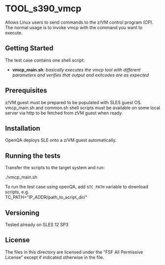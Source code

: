 # TOOL_s390_vmcp

Allows Linux users to send commands to the z/VM control program (CP). 
The normal usage is to invoke vmcp with the command you want to execute.

## Getting Started

The test case contains one shell script:

- **vmcp_main.sh**: *basically executes the vmcp tool with different parameters and verifies that 
              output and exitcodes are as expected*

## Prerequisites
        
z/VM guest must be prepared to be populated with SLES guest OS.         
vmcp_main.sh and common.sh shell scripts must be available on some local server via http to be fetched from zVM guest when ready.

## Installation

OpenQA deploys SLE onto a z/VM guest automatically.

## Running the tests

Transfer the scripts to the target system and run:  

./vmcp_main.sh

To run the test case using openQA, add `$TC_PATH` variable to download scripts, e.g.  
TC_PATH="IP_ADDR/path_to_script_dir/"  


## Versioning

Tested already on SLES 12 SP3

## License

The files in this directory are licensed under the "FSF All Permissive License" except if indicated otherwise in the file.
